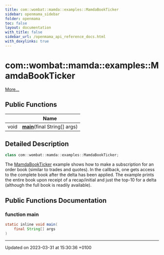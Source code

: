 ```yaml
---
title: com::wombat::mamda::examples::MamdaBookTicker
sidebar: openmama_sidebar
folder: openmama
toc: false
layout: documentation
with_title: false
sidebar_url: /openmama_api_reference_docs.html
with_doxylinks: true
---
```


# com::wombat::mamda::examples::MamdaBookTicker



 [More...](#detailed-description)

## Public Functions

|                | Name           |
| -------------- | -------------- |
| void | **[main](classcom_1_1wombat_1_1mamda_1_1examples_1_1MamdaBookTicker.html#function-main)**(final String[] args) |

## Detailed Description

```java
class com::wombat::mamda::examples::MamdaBookTicker;
```


The [MamdaBookTicker](classcom_1_1wombat_1_1mamda_1_1examples_1_1MamdaBookTicker.html) example shows how to make a subscription for an order book (similar to trades and quotes). In the callback, one gets access to the complete book after the delta has been applied. The example prints the entire book upon receipt of a recap/initial and just the top-10 for a delta (although the full book is readily available). 

## Public Functions Documentation

### function main

```java
static inline void main(
    final String[] args
)
```


-------------------------------

Updated on 2023-03-31 at 15:30:36 +0100